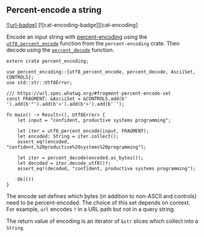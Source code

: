 ## Percent-encode a string

[![url-badge]][percent-encoding] [![cat-encoding-badge]][cat-encoding]

Encode an input string with [percent-encoding] using the [`utf8_percent_encode`]
function from the `percent-encoding` crate. Then decode using the [`percent_decode`]
function.

```rust,ignore
extern crate percent_encoding;

use percent_encoding::{utf8_percent_encode, percent_decode, AsciiSet, CONTROLS};
use std::str::Utf8Error;

/// https://url.spec.whatwg.org/#fragment-percent-encode-set
const FRAGMENT: &AsciiSet = &CONTROLS.add(b' ').add(b'"').add(b'<').add(b'>').add(b'`');

fn main() -> Result<(), Utf8Error> {
    let input = "confident, productive systems programming";

    let iter = utf8_percent_encode(input, FRAGMENT);
    let encoded: String = iter.collect();
    assert_eq!(encoded, "confident,%20productive%20systems%20programming");

    let iter = percent_decode(encoded.as_bytes());
    let decoded = iter.decode_utf8()?;
    assert_eq!(decoded, "confident, productive systems programming");

    Ok(())
}
```

The encode set defines which bytes (in addition to non-ASCII and controls) need
to be percent-encoded. The choice of this set depends on context. For example,
`url` encodes `?` in a URL path but not in a query string.

The return value of encoding is an iterator of `&str` slices which collect into
a `String`.

[`percent_decode`]: https://docs.rs/percent-encoding/*/percent_encoding/fn.percent_decode.html
[`utf8_percent_encode`]: https://docs.rs/percent-encoding/*/percent_encoding/fn.utf8_percent_encode.html

[percent-encoding]: https://en.wikipedia.org/wiki/Percent-encoding
